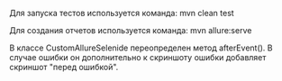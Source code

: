 Для запуска тестов используется команда: 
mvn clean test

Для создания отчетов используется команда: 
mvn allure:serve

В классе CustomAllureSelenide переопределен метод afterEvent(). В случае ошибки он дополнительно к скриншоту ошибки добавляет скриншот "перед ошибкой".
